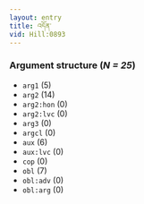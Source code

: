 ```yaml
---
layout: entry
title: འདོན་
vid: Hill:0893
---
```

### Argument structure (_N = 25_)
* `arg1` (5)
* `arg2` (14)
* `arg2:hon` (0)
* `arg2:lvc` (0)
* `arg3` (0)
* `argcl` (0)
* `aux` (6)
* `aux:lvc` (0)
* `cop` (0)
* `obl` (7)
* `obl:adv` (0)
* `obl:arg` (0)
